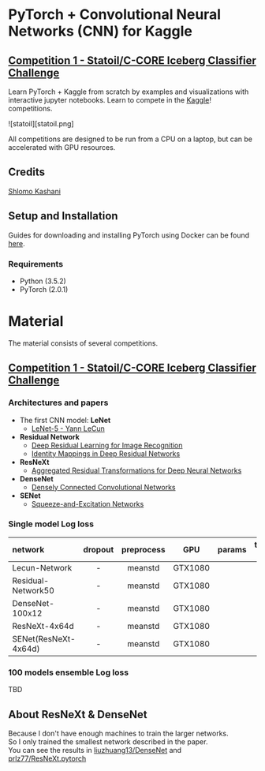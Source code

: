 
# PyTorch + Convolutional Neural Networks (CNN) for Kaggle

## [Competition 1 -  Statoil/C-CORE Iceberg Classifier Challenge]( https://www.kaggle.com/c/statoil-iceberg-classifier-challenge)

Learn PyTorch + Kaggle from scratch by examples and visualizations with interactive jupyter notebooks. Learn to compete in the [Kaggle](https://www.kaggle.com/)! competitions. 

![statoil][statoil.png]

All competitions are designed to be run from a CPU on a laptop, but can be accelerated with GPU resources.

## Credits

[Shlomo Kashani](https://github.com/QuantScientist/Deep-Learning-Boot-Camp/) 

## Setup and Installation

Guides for downloading and installing PyTorch using Docker can be found [here](https://github.com/QuantScientist/Deep-Learning-Boot-Camp/tree/master/docker).

### Requirements

- Python (3.5.2)
- PyTorch (2.0.1)

# Material

The material consists of several competitions.

## [Competition 1 -  Statoil/C-CORE Iceberg Classifier Challenge]( https://www.kaggle.com/c/statoil-iceberg-classifier-challenge)



### Architectures and papers

- The first CNN model: **LeNet**    
    - [LeNet-5 - Yann LeCun][2]
- **Residual Network**
    -  [Deep Residual Learning for Image Recognition][5]
    -  [Identity Mappings in Deep Residual Networks][6]
-  **ResNeXt**  
    -  [Aggregated Residual Transformations for Deep Neural Networks][8]
-  **DenseNet**
    -  [Densely Connected Convolutional Networks][9]
-  **SENet**
    - [Squeeze-and-Excitation Networks][10]  


### Single model Log loss 

| network               | dropout | preprocess | GPU       | params  | training time | Loss   |
|:----------------------|:-------:|:----------:|:---------:|:-------:|:-------------:|:------:|
| Lecun-Network         |    -    |   meanstd  | GTX1080  |          |         |        |
| Residual-Network50    |    -    |   meanstd  | GTX1080  |          |    |        |
| DenseNet-100x12       |    -    |   meanstd  | GTX1080  |          |    |        |
| ResNeXt-4x64d         |    -    |   meanstd  | GTX1080  |          |    |        |
| SENet(ResNeXt-4x64d)  |    -    |   meanstd  | GTX1080  |          |  -            |   -    |


### 100 models **ensemble** Log loss 
TBD



## About ResNeXt & DenseNet

Because I don't have enough machines to train the larger networks.    
So I only trained the smallest network described in the paper.  
You can see the results in [liuzhuang13/DenseNet][12] and [prlz77/ResNeXt.pytorch][13]

 
  [2]: http://yann.lecun.com/exdb/lenet/
  [3]: https://arxiv.org/abs/1312.4400
  [4]: https://arxiv.org/abs/1409.1556
  [5]: https://arxiv.org/abs/1512.03385
  [6]: https://arxiv.org/abs/1603.05027
  [7]: https://arxiv.org/abs/1605.07146
  [8]: https://arxiv.org/abs/1611.05431
  [9]: https://arxiv.org/abs/1608.06993
  [10]: https://arxiv.org/abs/1709.01507
  [11]: ./images/results.jpg
  [12]: https://github.com/liuzhuang13/DenseNet
  [13]: https://github.com/prlz77/ResNeXt.pytorch
